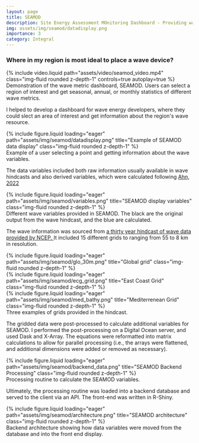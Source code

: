 ```yaml
---
layout: page
title: SEAMOD
description: Site Energy Assessment MOnitoring Dashboard - Providing wave metrics to wave energy developers.
img: assets/img/seamod/datadisplay.png
importance: 3
category: Integral
---
```



<h3>Where in my region is most ideal to place a wave device? </h3>

<div class="row mt-3">
    <div class="col-sm mt-3 mt-md-0">
        {% include video.liquid path="assets/video/seamod_video.mp4" class="img-fluid rounded z-depth-1" controls=true autoplay=true %}
    </div>
</div>
<div class="caption">
    Demonstration of the wave metric dashboard, SEAMOD. Users can select a region of interest and get seasonal, annual, or monthly statistics of different wave metrics.
</div>

I helped to develop a dashboard for wave energy developers, where they could slect an area of interest and get information about the region's wave resource. 

<div class="row">
    <div class="col-sm mt-3 mt-md-0">
        {% include figure.liquid loading="eager" path="assets/img/seamod/datadisplay.png" title="Example of SEAMOD data display" class="img-fluid rounded z-depth-1" %}
    </div>
</div>
<div class="caption">
    Example of a user selecting a point and getting information about the wave variables. 
</div>


The data variables included both raw information usually available in wave hindcasts and also derived variables, which were calculated following <a href="https://www.sciencedirect.com/science/article/abs/pii/S0306261920304347"> Ahn, 2022 </a>

<div class="row">
    <div class="col-sm mt-3 mt-md-0">
        {% include figure.liquid loading="eager" path="assets/img/seamod/variables.png" title="SEAMOD display variables" class="img-fluid rounded z-depth-1" %}
    </div>
</div>
<div class="caption">
    Different wave variables provided in SEAMOD. The black are the original output from the wave hindcast, and the blue are calculated.
</div>

The wave information was sourced from <a href="https://polar.ncep.noaa.gov/waves/hindcasts/nopp-phase1.php"> a thirty year hindcast of wave data provided by NCEP. </a> It included 15 different grids to ranging from 55 to 8 km in resolution.

<div class="row">
    <div class="col-sm mt-3 mt-md-0">
        {% include figure.liquid loading="eager" path="assets/img/seamod/glo_30m.png" title="Global grid" class="img-fluid rounded z-depth-1" %}
    </div>
    <div class="col-sm mt-3 mt-md-0">
        {% include figure.liquid loading="eager" path="assets/img/seamod/ecg_grid.png" title="East Coast Grid" class="img-fluid rounded z-depth-1" %}
    </div>
    <div class="col-sm mt-3 mt-md-0">
        {% include figure.liquid loading="eager" path="assets/img/seamod/med_bathy.png" title="Mediterrenean Grid" class="img-fluid rounded z-depth-1" %}
    </div>
</div>
<div class="caption">
    Three examples of grids provided in the hindcast. 
</div>

The gridded data were post-processed to calculate additional variables for SEAMOD. I performed the post-processing on a Digital Ocean server, and used Dask and X-Array. The equations were reformatted into matrix calculations to allow for parallel processing (i.e., the arrays were flattened, and additional dimensions were added or removed as necessary).

<div class="row">
    <div class="col-sm mt-3 mt-md-0">
        {% include figure.liquid loading="eager" path="assets/img/seamod/backend_data.png" title="SEAMOD Backend Processing" class="img-fluid rounded z-depth-1" %}
    </div>
</div>
<div class="caption">
    Processing routine to calculate the SEAMOD variables.
</div>

Ultimately, the processing routine was loaded into a backend database and served to the client via an API. The front-end was written in R-Shiny.

<div class="row">
    <div class="col-sm mt-3 mt-md-0">
        {% include figure.liquid loading="eager" path="assets/img/seamod/architecture.png" title="SEAMOD architecture" class="img-fluid rounded z-depth-1" %}
    </div>
</div>
<div class="caption">
    Backend architecture showing how data variables were moved from the database and into the front end display.
</div>